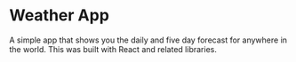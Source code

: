 Weather App
========
A simple app that shows you the daily and five day forecast for anywhere in the world. This was built with React and related libraries.
